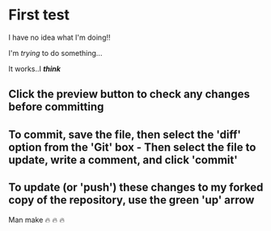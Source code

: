 # First test

I have no idea what I'm doing!!

I'm *trying* to do something...

It works..I ***think***

## Click the preview button to check any changes before committing

## To commit, save the file, then select the 'diff' option from the 'Git' box - Then select the file to update, write a comment, and click 'commit'

## To update (or 'push') these changes to my forked copy of the repository, use the green 'up' arrow


Man make :fire: :fire: :fire: